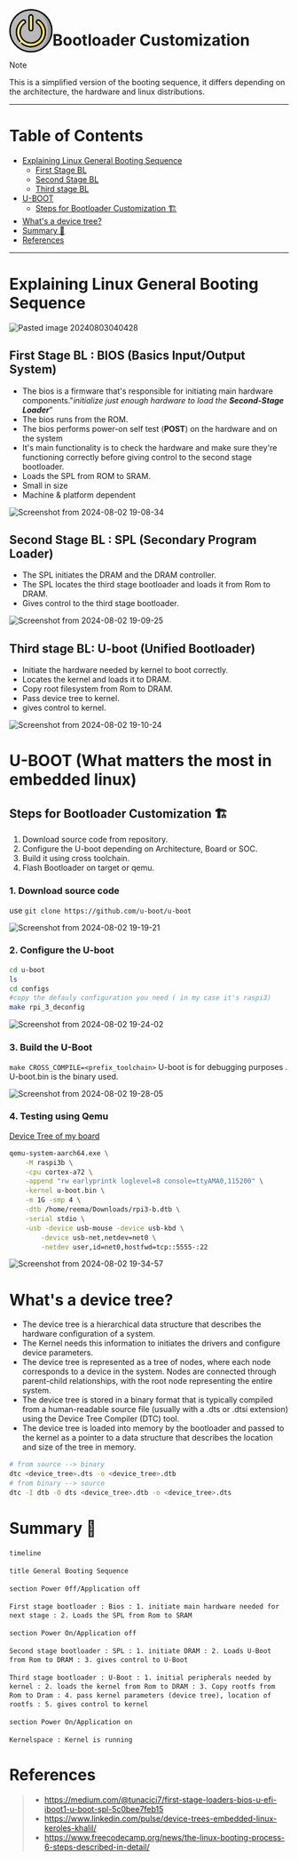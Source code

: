 
  <img src="../../images/power-button-power-svgrepo-com.svg" align="left" width="78">  
   
   # Bootloader Customization
      
 >[!NOTE]
 >This is a simplified version of the booting sequence, it differs depending on the architecture, the hardware and linux distributions.
___
# Table of Contents

- [Explaining Linux General Booting Sequence](#explaining-linux-general-booting-sequence)
	- [First Stage BL](#first-stage-bl--bios-basics-inputoutput-system)
	- [Second Stage BL](#second-stage-bl--spl-secondary-program-loader)
	- [Third stage BL](#third-stage-bl-u-boot-unified-bootloader)
- [U-BOOT](#u-boot-what-matters-the-most-in-embedded-linux)
	- [Steps for Bootloader Customization 🏗️](#steps-for-bootloader-customization-)
- [What's a device tree?](#whats-a-device-tree)
- [Summary 🚀](#summary-)
- [References](#references)

___
# Explaining Linux General Booting Sequence 
![Pasted image 20240803040428](https://github.com/user-attachments/assets/a6405a94-537a-428a-b410-3abb29924ccb)


## First Stage BL : BIOS (Basics Input/Output System)
- The bios is a firmware that's responsible for initiating main hardware components."_initialize just enough hardware to load the_ **_Second-Stage Loader_**”
- The bios runs from the ROM.
- The bios performs power-on self test (**POST**) on the hardware and on the system
- It's main functionality is to check the hardware and make sure they're functioning correctly before giving control to the second stage bootloader.  
- Loads the SPL from ROM to SRAM.
- Small in size
- Machine & platform dependent
  
![Screenshot from 2024-08-02 19-08-34](https://github.com/user-attachments/assets/8499d83c-39d0-434a-8c26-bad04cb1bf6b)

## Second Stage BL : SPL (Secondary Program Loader)
- The SPL initiates the DRAM and the DRAM controller.
- The SPL locates the third stage bootloader and loads it from Rom to DRAM.
- Gives control to the third stage bootloader.
  
![Screenshot from 2024-08-02 19-09-25](https://github.com/user-attachments/assets/9e500b8e-fc79-4d29-b99a-f76088feba7e)

## Third stage BL: U-boot (Unified Bootloader)
- Initiate the hardware needed by kernel to boot correctly.
- Locates the kernel and loads it to DRAM.
- Copy root filesystem from Rom to DRAM.
- Pass device tree to kernel.
- gives control to kernel.
  
![Screenshot from 2024-08-02 19-10-24](https://github.com/user-attachments/assets/d1835468-f2c4-4cd6-ba78-2e6c2c6fe6d3)


# U-BOOT (What matters the most in embedded linux)
## Steps for Bootloader Customization 🏗️
1. Download source code from repository.
2. Configure the U-boot depending on Architecture, Board or SOC.
3. Build it using cross toolchain.
4. Flash Bootloader on target or qemu.

### 1. Download source code 
use `git clone https://github.com/u-boot/u-boot`

![Screenshot from 2024-08-02 19-19-21](https://github.com/user-attachments/assets/556b2726-96fd-4b75-96b2-289963c648df)

### 2.  Configure the U-boot

``` bash
cd u-boot
ls
cd configs
#copy the defauly configuration you need ( in my case it's raspi3)
make rpi_3_deconfig
```

![Screenshot from 2024-08-02 19-24-02](https://github.com/user-attachments/assets/6d666158-4e98-4dae-aac9-f041ab324159)

### 3. Build the U-Boot
`make CROSS_COMPILE=<prefix_toolchain>`
U-boot is for debugging purposes .
U-boot.bin is the binary used.

![Screenshot from 2024-08-02 19-28-05](https://github.com/user-attachments/assets/19b2531c-3732-484f-94ae-3cfc4cdba27f)

### 4. Testing using Qemu
[Device Tree of my board](https://github.com/Reemaa828/Linux_11_5/blob/main/02.Embedded_Linux_Module/02.Bootloader_Customization/Device_Tree_Rpi3/rpi3-b.dtb)
```bash
qemu-system-aarch64.exe \
    -M raspi3b \
    -cpu cortex-a72 \
    -append "rw earlyprintk loglevel=8 console=ttyAMA0,115200" \
    -kernel u-boot.bin \
    -m 1G -smp 4 \
    -dtb /home/reema/Downloads/rpi3-b.dtb \
    -serial stdio \
    -usb -device usb-mouse -device usb-kbd \
        -device usb-net,netdev=net0 \
        -netdev user,id=net0,hostfwd=tcp::5555-:22

```

![Screenshot from 2024-08-02 19-34-57](https://github.com/user-attachments/assets/24f97389-c834-46ea-bd7e-74f7be72a647)




# What's a device tree? 
- The device tree is a hierarchical data structure that describes the hardware configuration of a system.
- The Kernel needs this information to initiates the drivers and configure device parameters.
- The device tree is represented as a tree of nodes, where each node corresponds to a device in the system. Nodes are connected through parent-child relationships, with the root node representing the entire system.
- The device tree is stored in a binary format that is typically compiled from a human-readable source file (usually with a .dts or .dtsi extension) using the Device Tree Compiler (DTC) tool.
- The device tree is loaded into memory by the bootloader and passed to the kernel as a pointer to a data structure that describes the location and size of the tree in memory.

```bash
# from source --> binary
dtc <device_tree>.dts -o <device_tree>.dtb
# from binary --> source
dtc -I dtb -O dts <device_tree>.dtb -o <device_tree>.dts
```

# Summary 🚀
```mermaid
timeline

title General Booting Sequence

section Power 0ff/Application off

First stage bootloader : Bios : 1. initiate main hardware needed for next stage : 2. Loads the SPL from Rom to SRAM

section Power On/Application off

Second stage bootloader : SPL : 1. initiate DRAM : 2. Loads U-Boot from Rom to DRAM : 3. gives control to U-Boot

Third stage bootloader : U-Boot : 1. initial peripherals needed by kernel : 2. loads the kernel from Rom to DRAM : 3. Copy rootfs from Rom to Dram : 4. pass kernel parameters (device tree), location of rootfs : 5. gives control to kernel

section Power On/Application on

Kernelspace : Kernel is running
```
# References
 > - https://medium.com/@tunacici7/first-stage-loaders-bios-u-efi-iboot1-u-boot-spl-5c0bee7feb15
 > - https://www.linkedin.com/pulse/device-trees-embedded-linux-keroles-khalil/
 > - https://www.freecodecamp.org/news/the-linux-booting-process-6-steps-described-in-detail/
